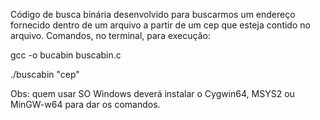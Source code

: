 Código de busca binária desenvolvido para buscarmos um endereço fornecido dentro de um arquivo a partir de um cep que esteja contido no arquivo.
Comandos, no terminal, para execução: 

gcc -o bucabin buscabin.c  

./buscabin "cep"

Obs: quem usar SO Windows deverá instalar o Cygwin64, MSYS2 ou MinGW-w64 para dar os comandos.
